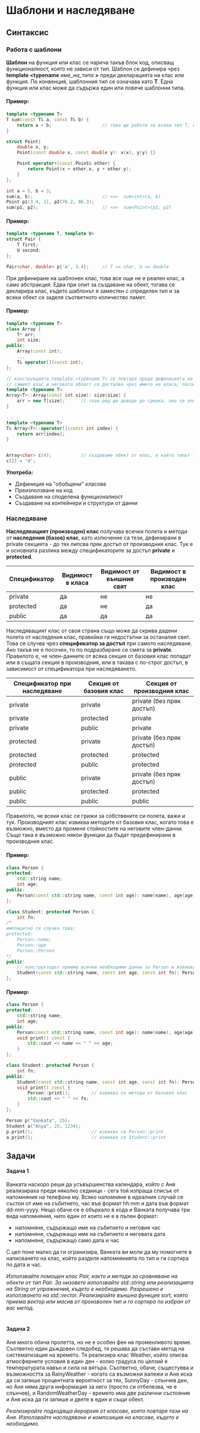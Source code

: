 # Шаблони и наследяване

## Синтаксис

### Работа с шаблони

**Шаблон** на функция или клас се нарича такъв блок код, описващ функционалност, която не зависи от тип. Шаблон се дефинира чрез **template <typename** *име_на_типа* **>** преди декларацията на клас или функция. По конвенция, шаблонния тип се означава като **T**. Една функция или клас може да съдържа един или повече шаблонни типа.


#### Пример:
```c++
template <typename T>
T sum(const T& a, const T& b) {
    return a + b;                   // това ще работи за всеки тип T, който има предефиниран оператор +
}

struct Point{
    double x, y;
    Point(const double x, const double y): x(x), y(y) {}

    Point operator+(const Point& other) {
        return Point(x + other.x, y + other.y);
    } 
};

int a = 5, b = 3;
sum(a, b);                          // <=>  sum<int>(a, b)
Point p1(3.4, 1), p2(78.2, 86.3);
sum(p1, p2);                        // <=>  sum<Point>(p1, p2)
```

#### Пример:
```c++
template <typename T, template U>
struct Pair {
    T first;
    U second;
};

Pair<char, double> p{'a', 3.4};     // T == char, U == double
```

При дефиниране на шаблонен клас, това все още не е реален клас, а само абстракция. Едва при опит за създаване на обект, тогава се декларира клас, където шаблонът е заместен с определен тип и за всеки обект се заделя съответното количество памет.


#### Пример:
```c++
template <typename T>
class Array {
    T* arr;
    int size;
public:
    Array(const int);
    ...
    T& operator[](const int);
};

// конструкцията template <typename T> се повтаря преди дефиницията на всеки метод
// самият клас и неговата област се достъпва чрез името на класа, последвато от типа, вписан в остри скоби
template <typename T>
Array<T>::Array(const int size): size(size) {
    arr = new T[size];      // този ред ще доведе до грешка, ако се опитаме да инизиализираме T с тип, който няма конструктор по подразбиране
}

...
template <typename T>
T& Array<T>::operator[](const int index) {
    return arr[index];
}


Array<char> c(4);           // създаваме обект от клас, в който типът T отговаря на тип char. Създава се съответния клас
c[2] = 'd';
```


**Употреба:**
* Дефиниция на "обобщени" класове
* Преизползване на код
* Създаване на споделена функционалност
* Създаване на контейнери и структури от данни


### Наследяване

**Наследяващият (производен) клас** получава всички полета и методи от **наследения (базов) клас**, като излючение са тези, дефинирани в private секцията - до тях липсва пряк достъп от производния клас. Тук е и основната разлика между спецификаторите за достъп **private** и **protected**.

| Спецификатор | Видимост в класа | Видимост от външния свят | Видимост в производен клас |
| ------------ | ---------------- | ------------------------ | -------------------------- |
| private      | да               | не                       | не                         |
| protected    | да               | не                       | да                         | 
| public       | да               | да                       | да                         |


Наследяващият клас от своя страна също може да скрива дадени полета от наследения клас, правейки ги недостъпни за останалия свят. Това се случва чрез **спецификатор за достъп** при самото наследяване. Ако такъв не е посочен, то по подразбиране се смята за **private**. Правилото е, че член-данните от всяка секция от базовия клас попадат или в същата секция в производния, или в такава с по-строг достъп, в зависимост от спецификатора при наследяването.

| Спецификатор при наследяване | Секция от базовия клас | Секция от производния клас |
| ---------------------------- | ---------------------- | -------------------------- |
| private                      | private                | private (без пряк достъп)  |
| private                      | protected              | private                    |
| private                      | public                 | private                    |
| protected                    | private                | private (без пряк достъп)  |
| protected                    | protected              | protected                  |
| protected                    | public                 | protected                  |
| public                       | private                | private (без пряк достъп)  |
| public                       | protected              | protected                  |
| public                       | public                 | public                     |


Правилото, че всеки клас се грижи за собствените си полета, важи и тук. Производният клас извиква методите от базовия клас, когато това е възможно, вместо да променя стойностите на неговите член-данни. Също така е възможно някои функции да бъдат предефинирани в производния клас.

#### Пример:
```c++
class Person {
protected:
    std::string name;
    int age;
public:
    Person(const std::string name, const int age): name(name), age(age);
};

class Student: protected Person {
    int fn;
/*
имплицитно се случва това:
protected:
    Person::name;
    Person::age
    Person::Person
*/
public:
    // конструкторът приема всички необходими данни за Person и извиква неговия конструктор
    Student(const std::string name, const int age, const int fn): Person(name, age), fn(fn) {}
};
```

#### Пример:
```c++
class Person {
protected:
    std::string name;
    int age;
public:
    Person(const std::string name, const int age): name(name), age(age);
    void print() const {
        std::cout << name << " " << age;
    }
};

class Student: protected Person {
    int fn;
public:
    Student(const std::string name, const int age, const int fn): Person(name, age), fn(fn) {}
    void print() const {
        Person::print();        // извиква се метода от базовия клас 
        std::cout << " " << fn;
    }
};

Person p("Vankata", 25);
Student a("Anya", 25, 1234);
p.print();                      // извиква се Person::print
a.print();                      // извиква се Student::print
```
 


## Задачи

#### Задача 1
Ванката наскоро реши да усъвършенства календара, който с Аня реализираха преди няколко седмици - сега той изпраща списък от напомняния на телефона му. Всяко напомняне в идеалния случай се състои от име на събитието, час във формат hh:mm и дата във формат dd-mm-yyyy. Нещо обаче се е объркало в кода и Ванката получава три вида напомняния, нито един от които не е в пълен формат:
- напомняне, съдържащо име на събитието и неговия час
- напомняне, съдържащо име на събитието и неговата дата
- напомняне, съдържащо само дата и час

С цел поне малко да ги огранизира, Ванката ви моли да му помогнете в написването на клас, който разделя напомнянията по тип и ги сортира по дата и час. 

*Използвайте помощен клас Pair, както и методи за сравняване на обекти от тип Pair. За низовете използвайте std::string или реализацията на String от упражнения, където е необходимо. Разрешено е използването на std::vector. Реализирайте външна функция sort, която приема вектор или масив от произволен тип и го сортира по избран от вас метод.*

#
#### Задача 2
Аня много обича пролетта, но не е особен фен на променливото време. Съответно един дъждовен следобед, тя решава да състави метод на систематизация на времето. Тя реализира клас Weather, който описва атмосферните условия в един ден - колко градуса по целзий е температурата навън и сила на вятъра. Съответно, обаче, същестувва и възможността за RainyWeather - когато са възможни валежи и Аня иска да си запише процентната вероятност за тях, SunnyDay - слънчев ден, но Аня няма друга информация за него (просто си отбелязва, че е слънчев), и RandomWeatherDay - времето има две различни състояния и Аня иска да ги запише и двете в един и същи обект.

*Реализирайте подходяща йерархия от класове, която повтаря тази на Аня. Използвайте наследяване и композиция на класове, където е необходимо.*
